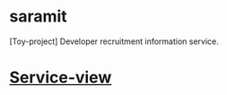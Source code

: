# saramit
[Toy-project] Developer recruitment information service.

# [Service-view](https://pg-parunson.github.io/saramit/templates/index.html)
